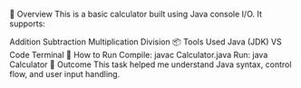 🧮 Overview
This is a basic calculator built using Java console I/O. It supports:

Addition
Subtraction
Multiplication
Division
📦 Tools Used
Java (JDK)
VS Code
Terminal
🚀 How to Run
Compile: javac Calculator.java
Run: java Calculator
🎯 Outcome
This task helped me understand Java syntax, control flow, and user input handling.
